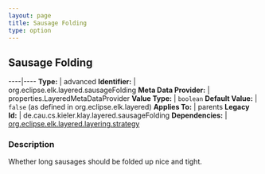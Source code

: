 ```yaml
---
layout: page
title: Sausage Folding
type: option
---
```

## Sausage Folding

----|----
**Type:** | advanced
**Identifier:** | org.eclipse.elk.layered.sausageFolding
**Meta Data Provider:** | properties.LayeredMetaDataProvider
**Value Type:** | `boolean`
**Default Value:** | `false` (as defined in org.eclipse.elk.layered)
**Applies To:** | parents
**Legacy Id:** | de.cau.cs.kieler.klay.layered.sausageFolding
**Dependencies:** | [org.eclipse.elk.layered.layering.strategy](org-eclipse-elk-layered-layering-strategy)


### Description
Whether long sausages should be folded up nice and tight.

